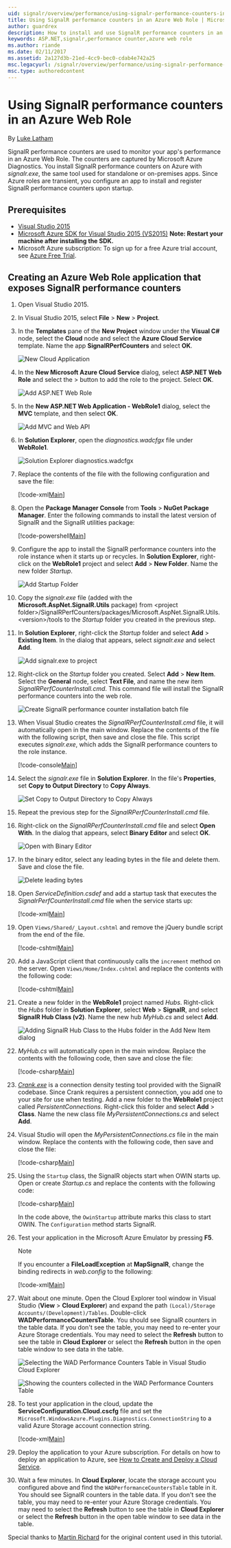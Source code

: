 ```yaml
---
uid: signalr/overview/performance/using-signalr-performance-counters-in-an-azure-web-role
title: Using SignalR performance counters in an Azure Web Role | Microsoft Docs
author: guardrex
description: How to install and use SignalR performance counters in an Azure Web Role.
keywords: ASP.NET,signalr,performance counter,azure web role
ms.author: riande
ms.date: 02/11/2017
ms.assetid: 2a127d3b-21ed-4cc9-bec0-cdab4e742a25
msc.legacyurl: /signalr/overview/performance/using-signalr-performance-counters-in-an-azure-web-role
msc.type: authoredcontent
---
```


# Using SignalR performance counters in an Azure Web Role

By [Luke Latham](https://github.com/guardrex)

SignalR performance counters are used to monitor your app's performance in an Azure Web Role. The counters are captured by Microsoft Azure Diagnostics. You install SignalR performance counters on Azure with *signalr.exe*, the same tool used for standalone or on-premises apps. Since Azure roles are transient, you configure an app to install and register SignalR performance counters upon startup.

## Prerequisites

* [Visual Studio 2015](https://www.visualstudio.com/vs/visual-studio-express/)
* [Microsoft Azure SDK for Visual Studio 2015 (VS2015)](https://azure.microsoft.com/downloads/) **Note: Restart your machine after installing the SDK.**
* Microsoft Azure subscription: To sign up for a free Azure trial account, see [Azure Free Trial](https://azure.microsoft.com/free/).

## Creating an Azure Web Role application that exposes SignalR performance counters

1. Open Visual Studio 2015.

2. In Visual Studio 2015, select **File** > **New** > **Project**.

3. In the **Templates** pane of the **New Project** window under the **Visual C#** node, select the **Cloud** node and select the **Azure Cloud Service** template. Name the app **SignalRPerfCounters** and select **OK**.

   ![New Cloud Application](using-signalr-performance-counters-in-an-azure-web-role/_static/image1.png)
    
4. In the **New Microsoft Azure Cloud Service** dialog, select **ASP.NET Web Role** and select the > button to add the role to the project. Select **OK**.

   ![Add ASP.NET Web Role](using-signalr-performance-counters-in-an-azure-web-role/_static/image2.png)
    
5. In the **New ASP.NET Web Application - WebRole1** dialog, select the **MVC** template, and then select **OK**.

   ![Add MVC and Web API](using-signalr-performance-counters-in-an-azure-web-role/_static/image3.png)
    
6. In **Solution Explorer**, open the *diagnostics.wadcfgx* file under **WebRole1**.

   ![Solution Explorer diagnostics.wadcfgx](using-signalr-performance-counters-in-an-azure-web-role/_static/image4.png)
    
7. Replace the contents of the file with the following configuration and save the file:

   [!code-xml[Main](using-signalr-performance-counters-in-an-azure-web-role/samples/sample1.xml)]
    
8. Open the **Package Manager Console** from **Tools** > **NuGet Package Manager**. Enter the following commands to install the latest version of SignalR and the SignalR utilities package:

   [!code-powershell[Main](using-signalr-performance-counters-in-an-azure-web-role/samples/sample2.ps1)]
    
9. Configure the app to install the SignalR performance counters into the role instance when it starts up or recycles. In **Solution Explorer**, right-click on the **WebRole1** project and select **Add** > **New Folder**. Name the new folder *Startup*.

   ![Add Startup Folder](using-signalr-performance-counters-in-an-azure-web-role/_static/image5.png)
    
10. Copy the *signalr.exe* file (added with the **Microsoft.AspNet.SignalR.Utils** package) from \<project folder>/SignalRPerfCounters/packages/Microsoft.AspNet.SignalR.Utils.\<version>/tools to the *Startup* folder you created in the previous step.

11. In **Solution Explorer**, right-click the *Startup* folder and select **Add** > **Existing Item**. In the dialog that appears, select *signalr.exe* and select **Add**.

    ![Add signalr.exe to project](using-signalr-performance-counters-in-an-azure-web-role/_static/image6.png)
    
12. Right-click on the *Startup* folder you created. Select **Add** > **New Item**. Select the **General** node, select **Text File**, and name the new item *SignalRPerfCounterInstall.cmd*. This command file will install the SignalR performance counters into the web role.

    ![Create SignalR performance counter installation batch file](using-signalr-performance-counters-in-an-azure-web-role/_static/image7.png)
     
13. When Visual Studio creates the *SignalRPerfCounterInstall.cmd* file, it will automatically open in the main window. Replace the contents of the file with the following script, then save and close the file. This script executes *signalr.exe*, which adds the SignalR performance counters to the role instance.

    [!code-console[Main](using-signalr-performance-counters-in-an-azure-web-role/samples/sample3.cmd)]
    
14. Select the *signalr.exe* file in **Solution Explorer**. In the file's **Properties**, set **Copy to Output Directory** to **Copy Always**.

    ![Set Copy to Output Directory to Copy Always](using-signalr-performance-counters-in-an-azure-web-role/_static/image8.png)
    
15. Repeat the previous step for the *SignalRPerfCounterInstall.cmd* file.

    
16. Right-click on the *SignalRPerfCounterInstall.cmd* file and select **Open With**. In the dialog that appears, select **Binary Editor** and select **OK**.

    ![Open with Binary Editor](using-signalr-performance-counters-in-an-azure-web-role/_static/image9.png)
    
17. In the binary editor, select any leading bytes in the file and delete them. Save and close the file.

    ![Delete leading bytes](using-signalr-performance-counters-in-an-azure-web-role/_static/image10.png)
    
18. Open *ServiceDefinition.csdef* and add a startup task that executes the *SignalrPerfCounterInstall.cmd* file when the service starts up:

    [!code-xml[Main](using-signalr-performance-counters-in-an-azure-web-role/samples/sample4.xml?highlight=4-7)]
    
19. Open `Views/Shared/_Layout.cshtml` and remove the jQuery bundle script from the end of the file.

    [!code-cshtml[Main](using-signalr-performance-counters-in-an-azure-web-role/samples/sample5.cshtml)]
    
20. Add a JavaScript client that continuously calls the `increment` method on the server. Open `Views/Home/Index.cshtml` and replace the contents with the following code:

    [!code-cshtml[Main](using-signalr-performance-counters-in-an-azure-web-role/samples/sample6.cshtml)]
    
21. Create a new folder in the **WebRole1** project named *Hubs*. Right-click the *Hubs* folder in **Solution Explorer**, select **Web** > **SignalR**, and select **SignalR Hub Class (v2)**. Name the new hub *MyHub.cs* and select **Add**.

    ![Adding SignalR Hub Class to the Hubs folder in the Add New Item dialog](using-signalr-performance-counters-in-an-azure-web-role/_static/image13.png)

22. *MyHub.cs* will automatically open in the main window. Replace the contents with the following code, then save and close the file:

    [!code-csharp[Main](using-signalr-performance-counters-in-an-azure-web-role/samples/sample7.cs)]
    
23. *[Crank.exe](signalr-connection-density-testing-with-crank.md)* is a connection density testing tool provided with the SignalR codebase. Since Crank requires a persistent connection, you add one to your site for use when testing. Add a new folder to the **WebRole1** project called *PersistentConnections*. Right-click this folder and select **Add** > **Class**. Name the new class file *MyPersistentConnections.cs* and select **Add**.

24. Visual Studio will open the *MyPersistentConnections.cs* file in the main window. Replace the contents with the following code, then save and close the file:

    [!code-csharp[Main](using-signalr-performance-counters-in-an-azure-web-role/samples/sample8.cs)]
    
25. Using the `Startup` class, the SignalR objects start when OWIN starts up. Open or create *Startup.cs* and replace the contents with the following code:

    [!code-csharp[Main](using-signalr-performance-counters-in-an-azure-web-role/samples/sample9.cs)]
    
    In the code above, the `OwinStartup` attribute marks this class to start OWIN. The `Configuration` method starts SignalR.
    
26. Test your application in the Microsoft Azure Emulator by pressing **F5**.

    > [!NOTE]
    > If you encounter a **FileLoadException** at **MapSignalR**, change the binding redirects in *web.config* to the following:

    [!code-xml[Main](using-signalr-performance-counters-in-an-azure-web-role/samples/sample12.xml?highlight=3,7)]
    
27. Wait about one minute. Open the Cloud Explorer tool window in Visual Studio (**View** > **Cloud Explorer**) and expand the path `(Local)/Storage Accounts/(Development)/Tables`. Double-click **WADPerformanceCountersTable**. You should see SignalR counters in the table data. If you don't see the table, you may need to re-enter your Azure Storage credentials. You may need to select the **Refresh** button to see the table in **Cloud Explorer** or select the **Refresh** button in the open table window to see data in the table.

    ![Selecting the WAD Performance Counters Table in Visual Studio Cloud Explorer](using-signalr-performance-counters-in-an-azure-web-role/_static/image11.png)

    ![Showing the counters collected in the WAD Performance Counters Table](using-signalr-performance-counters-in-an-azure-web-role/_static/image12.png)
    
28. To test your application in the cloud, update the **ServiceConfiguration.Cloud.cscfg** file and set the `Microsoft.WindowsAzure.Plugins.Diagnostics.ConnectionString` to a valid Azure Storage account connection string.

    [!code-xml[Main](using-signalr-performance-counters-in-an-azure-web-role/samples/sample10.xml)]

29. Deploy the application to your Azure subscription. For details on how to deploy an application to Azure, see [How to Create and Deploy a Cloud Service](https://docs.microsoft.com/azure/cloud-services/cloud-services-how-to-create-deploy).

30. Wait a few minutes. In **Cloud Explorer**, locate the storage account you configured above and find the `WADPerformanceCountersTable` table in it. You should see SignalR counters in the table data. If you don't see the table, you may need to re-enter your Azure Storage credentials. You may need to select the **Refresh** button to see the table in **Cloud Explorer** or select the **Refresh** button in the open table window to see data in the table.

Special thanks to [Martin Richard](https://social.msdn.microsoft.com/profile/Martin+Richard) for the original content used in this tutorial.
